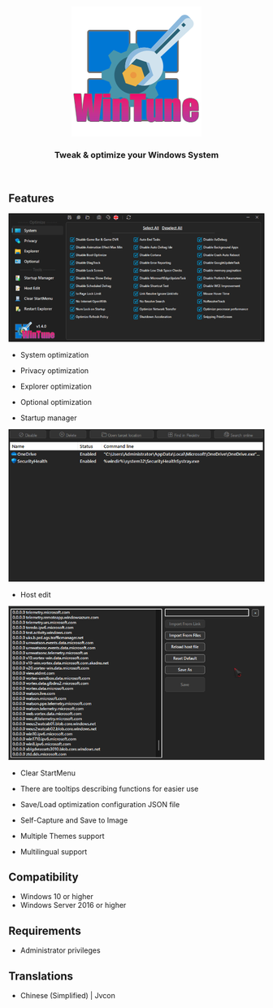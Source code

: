 <p align=center>
  <a href="https://github.com/tranht17/WinTune">
    <img src="Img/Logo.png" width=256/>
  </a>
</p>

<h3 align=center>Tweak & optimize your Windows System</h3>
<br>

## Features

![](Img/1.png)

- System optimization

- Privacy optimization

- Explorer optimization

- Optional optimization

- Startup manager

![](Img/StartupManager.png)

- Host edit

![](Img/HostEdit.png)

- Clear StartMenu

- There are tooltips describing functions for easier use

- Save/Load optimization configuration JSON file

- Self-Capture and Save to Image

- Multiple Themes support

- Multilingual support

## Compatibility

- Windows 10 or higher
- Windows Server 2016 or higher

## Requirements

- Administrator privileges

## Translations

- Chinese (Simplified) | Jvcon
